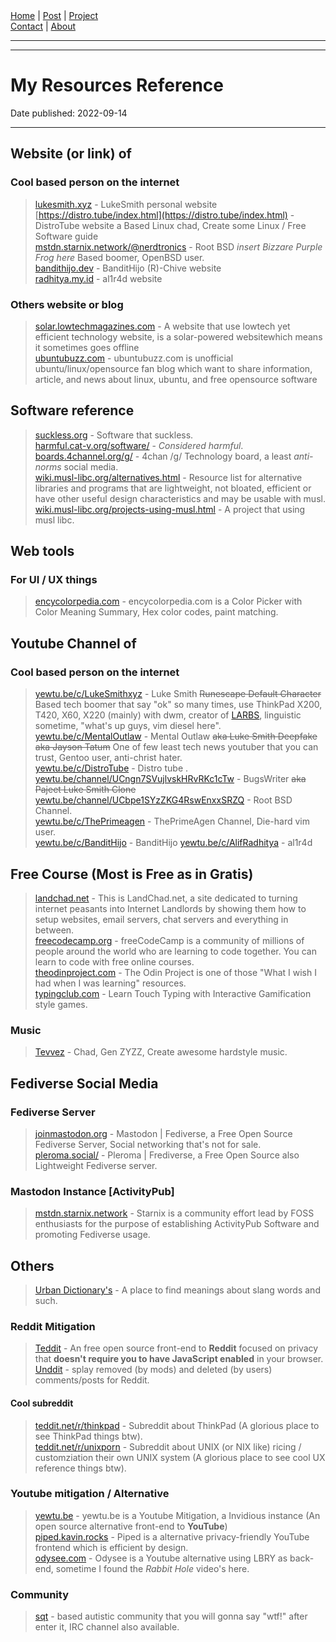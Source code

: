 <nav>
<a href="../index.html">Home</a>
|
<a href="../post.html">Post</a>
|
<a href="../project.html">Project</a>
<nav class="div-right">
<a href="../contact.html">Contact</a>
|
<a href="../about.html">About</a>
</nav>
</nav>
</header>
<hr><hr>
<main>
<!-- Your Content Start After This Line -->


# My Resources Reference

Date published: 2022-09-14

---

## Website (or link) of

### Cool based person on the internet
> [lukesmith.xyz](https://lukesmith.xyz "lukesmith.xyz") - LukeSmith personal website  
> [https://distro.tube/index.html](https://distro.tube/index.html) - DistroTube website a Based Linux chad, Create some Linux / Free Software guide  
> [mstdn.starnix.network/@nerdtronics](https://mstdn.starnix.network/@nerdtronics) - Root BSD *insert Bizzare Purple Frog here*  Based boomer, OpenBSD user.   
> [bandithijo.dev](https://bandithijo.dev) - BanditHijo (R)-Chive website  
> [radhitya.my.id](https://radhitya.my.id/) - al1r4d website  

### Others website or blog
> [solar.lowtechmagazines.com](https://solar.lowtechmagazine.com/) - A website that use lowtech yet efficient technology website, is a solar-powered websitewhich means it sometimes goes offline   
> [ubuntubuzz.com](https://www.ubuntubuzz.com/) - ubuntubuzz.com is unofficial ubuntu/linux/opensource fan blog which want to share information, article, and news about linux, ubuntu, and free opensource software  

## Software reference
> [suckless.org](https://suckless.org) - Software that suckless.  
> [harmful.cat-v.org/software/](http://harmful.cat-v.org/software/) - *Considered harmful*.  
> [boards.4channel.org/g/](https://boards.4channel.org/g/) - 4chan /g/ Technology board, a least *anti-norms* social media.  
> [wiki.musl-libc.org/alternatives.html](https://wiki.musl-libc.org/alternatives.html) - Resource list for alternative libraries and programs that are lightweight, not bloated, efficient or have other useful design characteristics and may be usable with musl.  
> [wiki.musl-libc.org/projects-using-musl.html](https://wiki.musl-libc.org/projects-using-musl.html) - A project that using musl libc.  

## Web tools

### For UI / UX things
> [encycolorpedia.com](https://encycolorpedia.com/) - encycolorpedia.com is a Color Picker with Color Meaning Summary, Hex color codes, paint matching.   

## Youtube Channel of 

### Cool based person on the internet
> [yewtu.be/c/LukeSmithxyz](https://yewtu.be/c/LukeSmithxyz/) - Luke Smith <s>Runescape Default Character</s> Based tech boomer that say "ok" so many times, use ThinkPad X200, T420, X60, X220 (mainly) with dwm, creator of [LARBS](https://github.com/LukeSmithxyz/LARBS), linguistic sometime, "what's up guys, vim diesel here".  
> [yewtu.be/c/MentalOutlaw](https://yewtu.be/c/MentalOutlaw/) - Mental Outlaw <s>aka Luke Smith Deepfake</s> <s>aka Jayson Tatum</s> One of few least tech news youtuber that you can trust, Gentoo user, anti-christ hater.  
> [yewtu.be/c/DistroTube](https://yewtu.be/c/DistroTube) - Distro tube .  
> [yewtu.be/channel/UCngn7SVujlvskHRvRKc1cTw](https://www.youtube.com/channel/UCngn7SVujlvskHRvRKc1cTw) - BugsWriter <s>aka Pajeet Luke Smith Clone</s>  
> [yewtu.be/channel/UCbpe1SYzZKG4RswEnxxSRZQ](https://yewtu.be/channel/UCbpe1SYzZKG4RswEnxxSRZQ) - Root BSD Channel.  
> [yewtu.be/c/ThePrimeagen](https://yewtu.be/c/ThePrimeagen) - ThePrimeAgen Channel, Die-hard vim user.  
> [yewtu.be/c/BanditHijo](https://yewtu.be/c/BanditHijo) - BanditHijo
> [yewtu.be/c/AlifRadhitya](https://yewtu.be/c/AlifRadhitya) - al1r4d

## Free Course (Most is Free as in Gratis)
> [landchad.net](https://landchad.net) - This is LandChad.net, a site dedicated to turning internet peasants into Internet Landlords by showing them how to setup websites, email servers, chat servers and everything in between.  
> [freecodecamp.org](https://www.freecodecamp.org/) - freeCodeCamp is a community of millions of people around the world who are learning to code together. You can learn to code with free online courses.  
> [theodinproject.com](https://theodinproject.com) - The Odin Project is one of those "What I wish I had when I was learning" resources.  
> [typingclub.com](https://www.typingclub.com/) - Learn Touch Typing with Interactive Gamification style games.  

### Music
> [Tevvez](https://www.youtube.com/c/esteevteev) - Chad, Gen ZYZZ, Create awesome hardstyle music.  

## Fediverse Social Media

### Fediverse Server
> [joinmastodon.org](https://joinmastodon.org/) - Mastodon | Fediverse, a Free Open Source Fediverse Server, Social networking that's not for sale.  
> [pleroma.social/](https://pleroma.social/) - Pleroma | Frediverse, a Free Open Source also Lightweight Fediverse server.  
### Mastodon Instance [ActivityPub]
> [mstdn.starnix.network](https://mstdn.starnix.network) - Starnix is a community effort lead by FOSS enthusiasts for the purpose of establishing ActivityPub Software and promoting Fediverse usage.  

## Others  
> [Urban Dictionary's](https://www.urbandictionary.com/) - A place to find meanings about slang words and such.  

### Reddit Mitigation
> [Teddit](https://teddit.net/) - An free open source front-end to **Reddit** focused on privacy that **doesn't require you to have JavaScript enabled** in your browser.  
> [Unddit](https://unddit.com/) - splay removed (by mods) and deleted (by users) comments/posts for Reddit.  

#### Cool subreddit
> [teddit.net/r/thinkpad](https://teddit.net/r/thinkpad) - Subreddit about ThinkPad (A glorious place to see ThinkPad things btw).  
> [teddit.net/r/unixporn](https://teddit.net/r/unixporn) - Subreddit about UNIX (or NIX like) ricing / customziation their own UNIX system (A glorious place to see cool UX reference things btw).  

### Youtube mitigation / Alternative
> [yewtu.be](https://yewtu.be) - yewtu.be is a Youtube Mitigation, a Invidious instance (An open source alternative front-end to **YouTube**)  
> [piped.kavin.rocks](https://piped.kavin.rocks/) - Piped is a alternative privacy-friendly YouTube frontend which is efficient by design.  
> [odysee.com](https://odysee.com/) - Odysee is a Youtube alternative using LBRY as back-end, sometime I found the *Rabbit Hole* video's here.  

### Community
> [sqt](https://sqt.wtf) - based autistic community that you will gonna say "wtf!" after enter it, IRC channel also available.  
